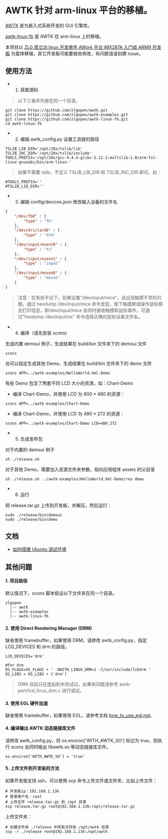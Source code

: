 # AWTK 针对 arm-linux 平台的移植。

[AWTK](https://github.com/zlgopen/awtk) 是为嵌入式系统开发的 GUI 引擎库。

[awtk-linux-fb](https://github.com/zlgopen/awtk-linux-fb) 是 AWTK 在 arm-linux 上的移植。

本项目以 [ZLG 周立功 linux 开发套件 AWork 平台 iMX287A 入门级 ARM9 开发板](https://item.taobao.com/item.htm?spm=a230r.1.14.1.29c8b3f8qxjYf7&id=536334628394&ns=1&abbucket=17#detail) 为载体移植，其它开发板可能要做些修改，有问题请请创建 issue。 

## 使用方法

* 1. 获取源码

> 以下三者并列放在同一个目录。

```
git clone https://github.com/zlgopen/awtk.git
git clone https://github.com/zlgopen/awtk-examples.git
git clone https://github.com/zlgopen/awtk-linux-fb.git
cd awtk-linux-fb
```

* 2. 编辑 awtk_config.py 设置工具链的路径

```
TSLIB_LIB_DIR='/opt/28x/tslib/lib'
TSLIB_INC_DIR='/opt/28x/tslib/include'
TOOLS_PREFIX='/opt/28x/gcc-4.4.4-glibc-2.11.1-multilib-1.0/arm-fsl-linux-gnueabi/bin/arm-linux-'
```

> 如果不需要 tslib，不定义 TSLIB\_LIB\_DIR 和 TSLIB\_INC\_DIR 即可。如：

```
#TOOLS_PREFIX=''
#TSLIB_LIB_DIR=''
```

* 3. 编辑 config/devices.json 修改输入设备的文件名

```json
{
    "/dev/fb0" : {
        "type" : "fb"
    },
	"/dev/dri/card0" : {
        "type" : "drm"
    },
	"/dev/input/event0" : {
        "type" : "ts"
    },
	"/dev/input/event1" : {
        "type" : "input"
    },
	"/dev/input/mouse0" : {
        "type" : "mouse"
    }
}
```

> 注意：在有些平台下，如果设置"/dev/input/mice”，会出现触摸不灵的问题。通过 hexdump /dev/input/mice 命令发现，按下触摸屏或操作鼠标都会打印信息，即/dev/input/mice 会同时接收触摸和鼠标事件。可通过"hexdump  /dev/input/xx" 命令选择正确的鼠标设备文件名。

* 4. 编译（请先安装 scons)

生成内置 demoui 例子，生成结果在 build/bin 文件夹下的 demoui 文件

```
scons
```

也可以指定生成其他 Demo，生成结果在 build/bin 文件夹下的 demo 文件

```
scons APP=../awtk-examples/HelloWorld.Xml-Demo
```

有些 Demo 包含了两套不同 LCD 大小的资源，如：Chart-Demo

* 编译 Chart-Demo，并使用 LCD 为 800 * 480 的资源：

```
scons APP=../awtk-examples/Chart-Demo
```
* 编译 Chart-Demo，并使用 LCD 为 480 * 272 的资源：

```
scons APP=../awtk-examples/Chart-Demo LCD=480_272
```
* 5. 生成发布包

对于内置的 demoui 例子

```
sh ./release.sh
```

对于其他 Demo，需要加入资源文件夹参数，指向应用程序 assets 的父目录

```
sh ./release.sh ../awtk-examples/HelloWorld.Xml-Demo/res demo
```

* 6. 运行

把 release.tar.gz 上传到开发板，并解压，然后运行：

```
sudo ./release/bin/demoui
sudo ./release/bin/demo
```

## 文档

* [如何搭建 Ubuntu 调试环境](docs/how_to_use_in_vmware.md)

## 其他问题

#### 1. 项目路径

默认情况下，scons 脚本假设以下文件夹在同一个目录。

```
zlgopen
  |-- awtk
  |-- awtk-examples
  |-- awtk-linux-fb
```

#### 2. 使用 Direct Rendering Manager (DRM)

缺省使用 framebuffer，如果使用 DRM，请修改 awtk\_config.py，指定 LCD_DEVICES 和 drm 的路径。

```
LCD_DEVICES='drm'

#for drm
OS_FLAGS=OS_FLAGS + ' -DWITH_LINUX_DRM=1 -I/usr/include/libdrm '
OS_LIBS = OS_LIBS + ['drm']
```
> DRM 目前只在虚拟机中测试过，如果有问题请参考 awtk-port/lcd\_linux\_drm.c 进行调试。

#### 3. 使用 EGL 硬件加速

缺省使用 framebuffer，如果使用 EGL，请参考文档 [how_to_use_egl.md](docs/how_to_use_egl.md)。

#### 4. 编译输出 AWTK 动态链接库文件

请修改 awtk\_config.py，将 os.environ['WITH_AWTK_SO'] 标记为 true，则执行 scons 会同时输出 libawtk.so 等动态链接库文件。

```
os.environ['WITH_AWTK_SO'] = 'true'
```

#### 5. 上传文件到开发板的方法

如果开发板支持 ssh，可以使用 scp 命令上传文件或文件夹，比如上传文件：

```
# 开发板ip：192.168.1.136
# 登录用户名：root
# 上传文件 release.tar.gz 到 /opt 目录
scp release.tar.gz root@192.168.1.136:/opt/release.tar.gz
```

上传文件夹：

```
# 创建文件夹 ./release 中所有文件到 /opt/awtk 目录
scp -r ./release root@192.168.1.136:/opt/awtk
```

